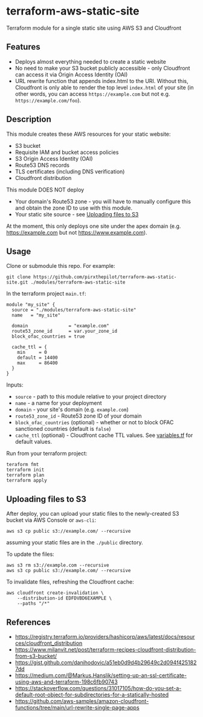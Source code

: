 # terraform-aws-static-site

Terraform module for a single static site using AWS S3 and Cloudfront

## Features

* Deploys almost everything needed to create a static website
* No need to make your S3 bucket publicly accessible - only Cloudfront can access it via Origin Access Identity (OAI) 
* URL rewrite function that appends index.html to the URI. Without this, Cloudfront is only able to render the top level `index.html` of your site (in other words, you can access `https://example.com` but not e.g. `https://example.com/foo`).


## Description

This module creates these AWS resources for your static website:

* S3 bucket
* Requisite IAM and bucket access policies
* S3 Origin Access Identity (OAI)
* Route53 DNS records
* TLS certificates (including DNS verification)
* Cloudfront distribution

This module DOES NOT deploy

* Your domain's Route53 zone - you will have to manually configure this and obtain the zone ID to use with this module.
* Your static site source - see [Uploading files to S3](#uploading-files-to-s3)

At the moment, this only deploys one site under the apex domain (e.g. https://example.com but not https://www.example.com).


## Usage

Clone or submodule this repo. For example:

```
git clone https://github.com/pirxthepilot/terraform-aws-static-site.git ./modules/terraform-aws-static-site
```

In the terraform project `main.tf`:

```
module "my_site" {
  source = "./modules/terraform-aws-static-site"
  name   = "my_site"

  domain               = "example.com"
  route53_zone_id      = var.your_zone_id
  block_ofac_countries = true

  cache_ttl = {
    min     = 0
    default = 14400
    max     = 86400
  }
}
```

Inputs:

* `source` - path to this module relative to your project directory
* `name` - a name for your deployment
* `domain` - your site's domain (e.g. `example.com`)
* `route53_zone_id` - Route53 zone ID of your domain
* `block_ofac_countries` (optional) - whether or not to block OFAC sanctioned countries (default is `false`)
* `cache_ttl` (optional) - Cloudfront cache TTL values. See [variables.tf](./variables.tf) for default values.

Run from your terraform project:

```
teraform fmt
terraform init
terraform plan
terraform apply
```

## Uploading files to S3

After deploy, you can upload your static files to the newly-created S3 bucket via AWS Console or `aws-cli`:

```
aws s3 cp public s3://example.com/ --recursive
```

assuming your static files are in the `./public` directory.

To update the files:

```
aws s3 rm s3://example.com --recursive
aws s3 cp public s3://example.com/ --recursive
```

To invalidate files, refreshing the Cloudfront cache:

```
aws cloudfront create-invalidation \
    --distribution-id EDFDVBD6EXAMPLE \
    --paths "/*"
```


## References

* https://registry.terraform.io/providers/hashicorp/aws/latest/docs/resources/cloudfront_distribution
* https://www.milanvit.net/post/terraform-recipes-cloudfront-distribution-from-s3-bucket/
* https://gist.github.com/danihodovic/a51eb0d9d4b29649c2d094f4251827dd
* https://medium.com/@Markus.Hanslik/setting-up-an-ssl-certificate-using-aws-and-terraform-198c6fb90743
* https://stackoverflow.com/questions/31017105/how-do-you-set-a-default-root-object-for-subdirectories-for-a-statically-hosted
* https://github.com/aws-samples/amazon-cloudfront-functions/tree/main/url-rewrite-single-page-apps
